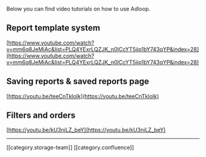 Below you can find video tutorials on how to use Adloop.


## Report template system
[https://www.youtube.com/watch?v=mm6q8JeMiAc&list=PLQ4YExrLQZJK_n0ICcYT5ijp1bY743qYP&index=28](https://www.youtube.com/watch?v=mm6q8JeMiAc&list=PLQ4YExrLQZJK_n0ICcYT5ijp1bY743qYP&index=28)


## Saving reports & saved reports page
[https://youtu.be/teeCnTkloIk](https://youtu.be/teeCnTkloIk)


## Filters and orders
[https://youtu.be/kU3njLZ_beY](https://youtu.be/kU3njLZ_beY)





*****

[[category.storage-team]] 
[[category.confluence]] 
